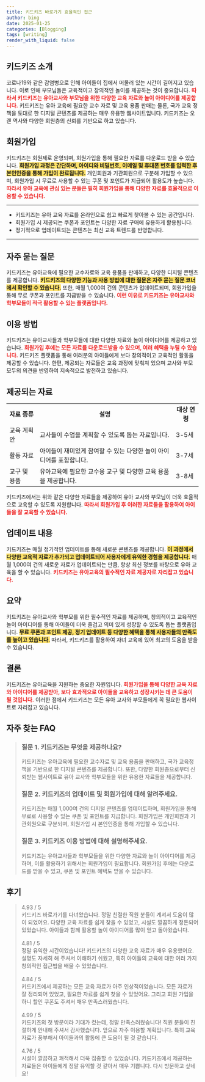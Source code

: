 ```yaml
---
title: 키드키즈 바로가기 효율적인 접근
author: bing
date: 2025-01-25
categories: [Blogging]
tags: [writing]
render_with_liquid: false
---
```



<h2 id='키드키즈 소개'>키드키즈 소개</h2>

<p>코로나19와 같은 감염병으로 인해 아이들이 집에서 머물러 있는 시간이 길어지고 있습니다. 이로 인해 부모님들은 교육적이고 창의적인 놀이를 제공하는 것이 중요합니다. <b><span style="color: #ee2323;">따라서 키드키즈는 유아교사와 부모님을 위한 다양한 교육 자료와 놀이 아이디어를 제공합니다.</span></b> 키드키즈는 유아 교육에 필요한 교수 자료 및 교육 용품 판매는 물론, 국가 교육 정책을 토대로 한 디지털 콘텐츠를 제공하는 매우 유용한 웹사이트입니다. 키드키즈는 오랜 역사와 다양한 회원층의 신뢰를 기반으로 하고 있습니다.</p>

<h2 id='회원가입'>회원가입</h2>

<p>키드키즈는 회원제로 운영되며, 회원가입을 통해 필요한 자료를 다운로드 받을 수 있습니다. <b><span style="background-color: #ffe066;">회원가입 과정은 간단하며, 아이디와 비밀번호, 이메일 및 휴대폰 번호를 입력한 후 본인인증을 통해 가입이 완료됩니다.</span></b> 개인회원과 기관회원으로 구분해 가입할 수 있으며, 회원가입 시 무료로 사용할 수 있는 쿠폰 및 포인트가 지급되어 활용도가 높습니다. <b><span style="color: #ee2323;">따라서 유아 교육에 관심 있는 분들은 필히 회원가입을 통해 다양한 자료를 효율적으로 이용할 수 있습니다.</span></b></p>

<hr />

<ul>
    <li>키드키즈는 유아 교육 자료를 온라인으로 쉽고 빠르게 찾아볼 수 있는 공간입니다.</li>
    <li>회원가입 시 제공되는 쿠폰과 포인트는 다양한 자료 구매에 유용하게 활용됩니다.</li>
    <li>정기적으로 업데이트되는 콘텐츠는 최신 교육 트렌드를 반영합니다.</li>
</ul>

<hr />

<h2 id='자주 묻는 질문'>자주 묻는 질문</h2>

<p>키드키즈는 유아교육에 필요한 교수자료와 교육 용품을 판매하고, 다양한 디지털 콘텐츠를 제공합니다. <b><span style="background-color: #ffe066;">키드키즈의 다양한 기능과 사용 방법에 대한 질문은 자주 묻는 질문 코너에서 확인할 수 있습니다.</span></b> 또한, 매월 1,000여 건의 콘텐츠가 업데이트되며, 회원가입을 통해 무료 쿠폰과 포인트를 지급받을 수 있습니다. <b><span style="color: #ee2323;">이런 이유로 키드키즈는 유아교사와 학부모들이 적극 활용할 수 있는 플랫폼입니다.</span></b></p>

<h2 id='이용 방법'>이용 방법</h2>

<p>키드키즈는 유아교사들과 학부모들에 대한 다양한 자료와 놀이 아이디어를 제공하고 있습니다. <b><span style="color: #ee2323;">회원가입 후에는 모든 자료를 다운로드받을 수 있으며, 여러 혜택을 누릴 수 있습니다.</span></b> 키드키즈 플랫폼을 통해 여러분의 아이들에게 보다 창의적이고 교육적인 활동을 제공할 수 있습니다. 한편, 제공되는 자료들은 교육 과정에 맞춰져 있으며 교사와 부모 모두의 의견을 반영하여 지속적으로 발전하고 있습니다.</p>

<h2 id='제공되는 자료'>제공되는 자료</h2>

<table>
    <tr>
        <td style="text-align: center; height: 17px;"><b>자료 종류</b></td>
        <td style="text-align: center; height: 17px;"><b>설명</b></td>
        <td style="text-align: center; height: 17px;"><b>대상 연령</b></td>
    </tr>
    <tr>
        <td>교육 계획안</td>
        <td>교사들이 수업을 계획할 수 있도록 돕는 자료입니다.</td>
        <td>3-5세</td>
    </tr>
    <tr>
        <td>활동 자료</td>
        <td>아이들이 재미있게 참여할 수 있는 다양한 놀이 아이디어를 포함합니다.</td>
        <td>3-7세</td>
    </tr>
    <tr>
        <td>교구 및 용품</td>
        <td>유아교육에 필요한 교수용 교구 및 다양한 교육 용품을 제공합니다.</td>
        <td>3-8세</td>
    </tr>
</table>

<p>키드키즈에서는 위와 같은 다양한 자료들을 제공하여 유아 교사와 부모님이 더욱 효율적으로 교육할 수 있도록 지원합니다. <b><span style="color: #ee2323;">따라서 회원가입 후 이러한 자료들을 활용하여 아이들을 잘 교육할 수 있습니다.</span></b></p>

<h2 id='업데이트 내용'>업데이트 내용</h2>

<p>키드키즈는 매월 정기적인 업데이트를 통해 새로운 콘텐츠를 제공합니다. <b><span style="background-color: #ffe066;">이 과정에서 다양한 교육적 자료가 추가되고 업데이트되어 사용자에게 유익한 경험을 제공합니다.</span></b> 매월 1,000여 건의 새로운 자료가 업데이트되는 만큼, 항상 최신 정보를 바탕으로 유아 교육을 할 수 있습니다. <b><span style="color: #ee2323;">키드키즈는 유아교육의 필수적인 자료 제공자로 자리잡고 있습니다.</span></b></p>

<h2 id='요약'>요약</h2>

<p>키드키즈는 유아교사와 학부모를 위한 필수적인 자료를 제공하며, 창의적이고 교육적인 놀이 아이디어를 통해 아이들이 더욱 즐겁고 의미 있게 성장할 수 있도록 돕는 플랫폼입니다. <b><span style="background-color: #ffe066;">무료 쿠폰과 포인트 제공, 정기 업데이트 등 다양한 혜택을 통해 사용자들의 만족도를 높이고 있습니다.</span></b> 따라서, 키드키즈를 활용하여 자녀 교육에 있어 최고의 도움을 받을 수 있습니다.</p>

<h2 id='결론'>결론</h2>

<p>키드키즈는 유아교육을 지원하는 중요한 자원입니다. <b><span style="color: #ee2323;">회원가입을 통해 다양한 교육 자료와 아이디어를 제공받아, 보다 효과적으로 아이들을 교육하고 성장시키는 데 큰 도움이 될 것입니다.</span></b> 이러한 점에서 키드키즈는 모든 유아 교사와 부모들에게 꼭 필요한 웹사이트로 자리잡고 있습니다.</p>


<h2 id='자주_찾는_FAQ'>자주 찾는 FAQ</h2>
<div itemscope="" itemtype="https://schema.org/FAQPage"> 
<blockquote> 
<div itemscope="" itemprop="mainEntity" itemtype="https://schema.org/Question"> 
<h3 itemprop="name">질문 1. 키드키즈는 무엇을 제공하나요?</h3> 
<div itemscope="" itemprop="acceptedAnswer" itemtype="https://schema.org/Answer"> 
<span itemprop="text"> 
<p>키드키즈는 유아교육에 필요한 교수자료 및 교육 용품을 판매하고, 국가 교육정책을 기반으로 한 디지털 콘텐츠를 제공합니다. 또한, 다양한 회원층으로부터 신뢰받는 웹사이트로 유아 교사와 학부모들을 위한 유용한 자료들을 제공합니다.</p> 
</span> 
</div> 
</div> 

<div itemscope="" itemprop="mainEntity" itemtype="https://schema.org/Question"> 
<h3 itemprop="name">질문 2. 키드키즈의 업데이트 및 회원가입에 대해 알려주세요.</h3> 
<div itemscope="" itemprop="acceptedAnswer" itemtype="https://schema.org/Answer"> 
<span itemprop="text"> 
<p>키드키즈는 매월 1,000여 건의 디지털 콘텐츠를 업데이트하며, 회원가입을 통해 무료로 사용할 수 있는 쿠폰 및 포인트를 지급합니다. 회원가입은 개인회원과 기관회원으로 구분되며, 회원가입 시 본인인증을 통해 가입할 수 있습니다.</p> 
</span> 
</div> 
</div> 

<div itemscope="" itemprop="mainEntity" itemtype="https://schema.org/Question"> 
<h3 itemprop="name">질문 3. 키드키즈 이용 방법에 대해 설명해주세요.</h3> 
<div itemscope="" itemprop="acceptedAnswer" itemtype="https://schema.org/Answer"> 
<span itemprop="text"> 
<p>키드키즈는 유아교사들과 학부모들을 위한 다양한 자료와 놀이 아이디어를 제공하며, 이를 활용하기 위해서는 회원가입이 필요합니다. 회원가입 후에는 다운로드를 받을 수 있고, 쿠폰 및 포인트 혜택도 받을 수 있습니다.</p> 
</span> 
</div> 
</div> 
</blockquote> 
</div>
<h2 id='후기'>후기</h2>
<div itemscope itemtype="https://schema.org/Product">
  <blockquote>
  <div itemprop="review" itemscope itemtype="https://schema.org/Review">
      <div itemprop="reviewRating" itemscope itemtype="https://schema.org/Rating"> <span itemprop="ratingValue">4.93</span> / <span itemprop="bestRating">5</span> </div>
      <span itemprop="reviewBody">키드키즈 바로가기를 다녀왔습니다. 정말 친절한 직원 분들이 계셔서 도움이 많이 되었어요. 다양한 교육 자료를 쉽게 찾을 수 있었고, 시설도 깔끔하게 정돈되어 있었습니다. 아이들과 함께 활용할 놀이 아이디어를 많이 얻고 돌아왔습니다.</span>
  </div>
  <br>
  <div itemprop="review" itemscope itemtype="https://schema.org/Review">
      <div itemprop="reviewRating" itemscope itemtype="https://schema.org/Rating"> <span itemprop="ratingValue">4.81</span> / <span itemprop="bestRating">5</span> </div>
      <span itemprop="reviewBody">정말 유익한 시간이었습니다! 키드키즈의 다양한 교육 자료가 매우 유용했어요. 설명도 자세히 해 주셔서 이해하기 쉬웠고, 특히 아이들의 교육에 대한 여러 가지 창의적인 접근법을 배울 수 있었습니다.</span>
  </div>
  <br>
  <div itemprop="review" itemscope itemtype="https://schema.org/Review">
      <div itemprop="reviewRating" itemscope itemtype="https://schema.org/Rating"> <span itemprop="ratingValue">4.84</span> / <span itemprop="bestRating">5</span> </div>
      <span itemprop="reviewBody">키드키즈에서 제공하는 모든 교육 자료가 아주 인상적이었습니다. 모든 자료가 잘 정리되어 있었고, 필요한 자료를 쉽게 찾을 수 있었어요. 그리고 회원 가입을 하니 할인 쿠폰도 주셔서 매우 만족스러웠습니다.</span>
  </div>
  <br>
  <div itemprop="review" itemscope itemtype="https://schema.org/Review">
      <div itemprop="reviewRating" itemscope itemtype="https://schema.org/Rating"> <span itemprop="ratingValue">4.99</span> / <span itemprop="bestRating">5</span> </div>
      <span itemprop="reviewBody">키드키즈의 첫 방문이라 기대가 컸는데, 정말 만족스러웠습니다! 직원 분들이 친절하게 안내해 주셔서 감사했습니다. 앞으로 자주 이용할 계획입니다. 특히 교육 자료가 풍부해서 아이들과의 활동에 큰 도움이 될 것 같습니다.</span>
  </div>
  <br>
  <div itemprop="review" itemscope itemtype="https://schema.org/Review">
      <div itemprop="reviewRating" itemscope itemtype="https://schema.org/Rating"> <span itemprop="ratingValue">4.76</span> / <span itemprop="bestRating">5</span> </div>
      <span itemprop="reviewBody">시설이 깔끔하고 쾌적해서 더욱 집중할 수 있었습니다. 키드키즈에서 제공하는 자료들은 아이들에게 정말 유익할 것 같아서 매우 기쁩니다. 다시 방문하고 싶네요!</span>
  </div>
  </blockquote>
</div>
